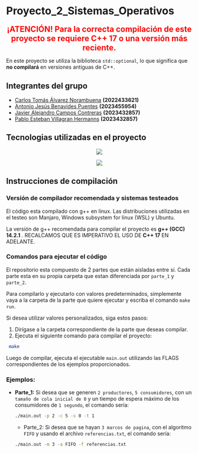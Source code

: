 # Proyecto_2_Sistemas_Operativos

<div style="color: red; font-size: 1.5em; font-weight: bold; text-align: center; margin-top: 20px;">
    ¡ATENCIÓN! Para la correcta compilación de este proyecto se requiere C++ 17 o una versión más reciente.
</div>

En este proyecto se utiliza la biblioteca `std::optional`, lo que significa que **no compilará** en versiones antiguas de C++.

## Integrantes del grupo
- [Carlos Tomás Álvarez Norambuena](https://github.com/Karantooo) **(2022433621)**
- [Antonio Jesús Benavides Puentes](https://github.com/AntoCreed777) **(2023455954)**
- [Javier Alejandro Campos Contreras](https://github.com/huebitoo) **(2023432857)**
- [Pablo Esteban Villagran Hermanns](https://github.com/huebitoo) **(2023432857)**

## Tecnologias utilizadas en el proyecto
<p align="center">
  <a href="https://skillicons.dev">
    <img src="https://skillicons.dev/icons?i=git,github,vscode,bash,linux&perline=12" />
  </a>
</p>
<p align="center">
  <a href="https://skillicons.dev">
    <img src="https://skillicons.dev/icons?i=cpp&perline=12" />
  </a>
</p>


## Instrucciones de compilación

### Versión de compilador recomendada y sistemas testeados
El código esta compilado con g++ en linux. Las distribuciones utilizadas en el testeo son Manjaro, Windows subsystem for linux (WSL) y Ubuntu.

La versión de g++ recomendada para compilar el proyecto es **g++ (GCC) 14.2.1** . RECALCAMOS QUE ES IMPERATIVO EL USO DE **C++ 17** EN ADELANTE.
### Comandos para ejecutar el código 
El repositorio esta compuesto de 2 partes que están aisladas entre sí. Cada parte esta en su propia carpeta que estan diferenciada por  ```parte_1``` y ```parte_2```.

Para compilarlo y ejecutarlo con valores predeterminados, simplemente vaya a la carpeta de la parte que quiere ejecutar y escriba el comando ```make run```.

Si desea utilizar valores personalizados, siga estos pasos:

1. Dirígase a la carpeta correspondiente de la parte que deseas compilar.
2. Ejecuta el siguiente comando para compilar el proyecto:

  ```bash
   make
  ```
Luego de compilar, ejecuta el ejecutable ``main.out`` utilizando las FLAGS correspondientes de los ejemplos proporcionados.

### Ejemplos:

- **Parte_1:** Si desea que se generen ``2 productores``, ``5 consumidores``, con un ```tamaño de cola inicial de 0``` y un tiempo de espera máximo de los consumidores de `1 segundo`, el comando sería:

  ```bash
  ./main.out -p 2 -c 5 -s 0 -t 1
  ```

  - Parte_2: Si desea que se hayan ``3 marcos de pagina``, con el algoritmo ```FIFO``` y usando el archivo ```referencias.txt```, el comando sería:
  
  ```bash
  ./main.out -m 3 -a FIFO -f referencias.txt
  ```



